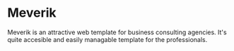 # Meverik

Meverik is an attractive web template for business consulting agencies. 
It's quite accesible and easily managable template for the professionals.
